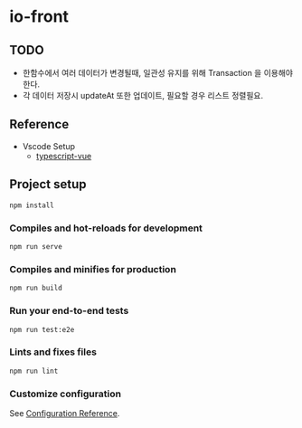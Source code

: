 # io-front

## TODO
- 한함수에서 여러 데이터가 변경될때, 일관성 유지를 위해 Transaction 을 이용해야한다.
- 각 데이터 저장시 updateAt 또한 업데이트, 필요할 경우 리스트 정렬필요.
## Reference
- Vscode Setup
  - [typescript-vue](https://github.com/idahogurl/vs-code-prettier-eslint/tree/master/examples/typescript-vue)
## Project setup
```
npm install
```

### Compiles and hot-reloads for development
```
npm run serve
```

### Compiles and minifies for production
```
npm run build
```

### Run your end-to-end tests
```
npm run test:e2e
```

### Lints and fixes files
```
npm run lint
```

### Customize configuration
See [Configuration Reference](https://cli.vuejs.org/config/).
